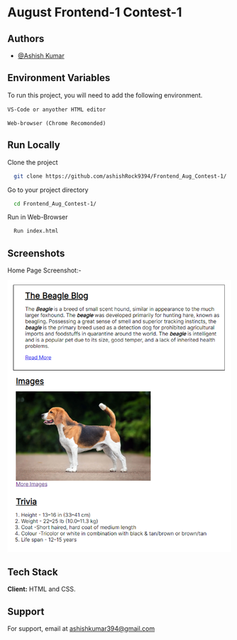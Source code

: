 # August Frontend-1 Contest-1


## Authors

- [@Ashish Kumar](https://www.github.com/AshishRock9394)


## Environment Variables

To run this project, you will need to add the following environment.

`VS-Code or anyother HTML editor`

`Web-browser (Chrome Recomonded)`

## Run Locally

Clone the project

```bash
  git clone https://github.com/ashishRock9394/Frontend_Aug_Contest-1/
```

Go to your project directory

```bash
  cd Frontend_Aug_Contest-1/
```
Run in Web-Browser

```bash
  Run index.html
```

## Screenshots

Home Page Screenshot:-

![App Screenshot](https://github.com/Ashishrock9394/Frontend_Aug_Contest-1/blob/main/images/s1.png)



## Tech Stack

**Client:** HTML and CSS.

## Support

For support, email at ashishkumar394@gmail.com
